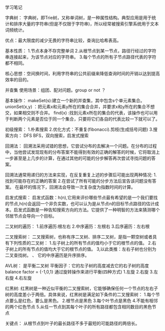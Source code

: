学习笔记

字典树：
字典树，即Trie树，又称单词树，是一种属性结构。典型应用是用于统计和排序大量的字符串(但是不仅限于字符串)，所以经常被搜索引擎系统用于文本词频统计。

优点：最大限度的减少无畏的字符串比较，查询比哈希表高。

基本性质：
1.节点本身不存完整单词
2.从根节点到某一节点，路径行经过的字符串连接起来，为该节点对应的字符串。
3.每个节点的所有子节点路径代表的字符都不相同。

核心思想：空间换时间，利用字符串的公共前缀来降低查询时间的开销以达到提高效率的目的。

并查集
使用场景：组团、配对问题。group or not ？

基本操作：
makeSet(s):建立一个新的并查集，其中包含s个单元素集合。
unionSet(x,y) ：把元素x和元素y所在的集合合并，并要求x和y所在的集合不想交，如果相交则不合并。
find(x) :找到元素x所在的集合的代表，该操作也可以用于判断两个元素是否位于同一个集合，只要将它们各自的代表比较一下就可以了。

初级搜索：
1.朴素搜索
2.优化方式：不重复(fibonacci).剪枝(生成括号问题)
3.搜索方向：
DFS BFS，双向搜索，启发式搜索

回溯法：
回溯法采用试错的思想，它尝试分布的去解决一个问题。在分布的过程中，当他尝试发现现有的分布答案不能得到有效的正确的解答的时候，它将取消上一步甚至是上几步的计算，在通过其他的可能的分步解答再次尝试寻找问题的答案。

回溯法通常用递归的方法来实现，在反复重复上述的步骤后可能出现两种情况:
1.找到可能存在的正确的答案
2.在尝试了所有可能的分步方法后宣告该问题没有答案。
在最坏的情况下，回溯法会导致一次复杂度为指数时间的计算。

启发式搜索：
启发式函数：h(n),它用来评价哪些节点最有希望的是一个我们要找的节点,h(n)会返回一个非负实数，也可以认为是从节点n的目标节点路径的估计成本。启发式函数是一种告知搜索方向的方法。它提供了一种明智的方法来猜测哪个邻居节点会导向一个目标。

二叉树的遍历：
1.前序遍历:根左右
2.中序遍历：左根右
3.后序遍历：左右根

二叉搜索树：
二叉搜索树，也称有序二叉树、排序二叉树，是指一颗空树或者具有下列性质的二叉树：
1.左子树上的所有节点的值均小于它的根节点的值。
2.右子树上的所有节点的值均大于它的根节点的值。
3,以此类推：左右子树也分别为二叉查找树。
、
它的中序遍历是升序排序。

AVL树：
是平衡二叉树
平衡因子：它的左子树的高度减去它的右子树的高度 balance factor = {-1,0,1}
通过旋转操作来进行平衡(四种方式)
1.左旋 2.右旋 3.左右旋  4.右左旋

红黑树:
红黑树是一种近似平衡的二叉搜索树，它能够确保任何一个节点的左右子树的高度差小于两倍。具体来说，红黑树是满足如下条件的二叉搜索树：
1.每个节点要么是红色，要么是黑色。
2.根节点是黑色
3.每个叶节点是黑色
4.不能有相邻的两个红色节点
5.从任一节点到其每个叶子的所有路径都包含相同数目的黑色节点

关键点：
从根节点到叶子的最长路径不多于最短的可能路径的两倍长。
